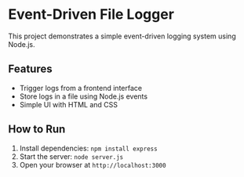 # Event-Driven File Logger

This project demonstrates a simple event-driven logging system using Node.js.

## Features

- Trigger logs from a frontend interface
- Store logs in a file using Node.js events
- Simple UI with HTML and CSS

## How to Run

1. Install dependencies: `npm install express`
2. Start the server: `node server.js`
3. Open your browser at `http://localhost:3000`